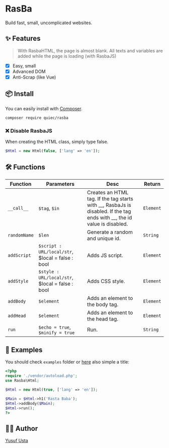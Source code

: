 # RasBa
Build fast, small, uncomplicated websites.

## ✨ Features 
> With RasbaHTML, the page is almost blank. All texts and variables are added while the page is loading (with RasbaJS)

- [X] Easy, small
- [X] Advanced DOM
- [X] Anti-Scrap (like Vue)

## 📦 Install
You can easily install with [Composer](https://getcomposer.org/).
```sh
composer require quiec/rasba
```

### ❌  Disable RasbaJS
When creating the HTML class, simply type false.
```php
$Html = new Html(false, ['lang' => 'en']);
```

## 🛠 Functions
|Function|Parameters|Desc|Return
|--|--|--|--|
|`__call__`|`$tag`, `$in`|Creates an HTML tag. If the tag starts with __, RasbaJs is disabled. If the tag ends with __, the id value is disabled.|`Element`|
|`randomName`|`$len`|Generate a random and unique id.|`String`|
|`addScript`|`$script : URL/local/str`, $local = false : bool|Adds JS script.|`Element`|
|`addStyle`|`$style : URL/local/str`, $local = false : bool|Adds CSS style.|`Element`|
|`addBody`|`$element`|Adds an element to the body tag.|`Element`|
|`addHead`|`$element`|Adds an element to the head tag.|`Element`|
|`run`|`$echo = true`, `$minify = true`|Run.|`String`|

## 🔎 Examples
You should check `examples` folder or [here](https://quiec.github.io/index.html) also simple a title:
```php
<?php
require './vendor/autoload.php';
use Rasba\Html;

$Html = new Html(true, ['lang' => 'en']);

$Main = $Html->h1('Rasta Baba');
$Html->addBody($Main);
$Html->run();
?>
```

## 👨‍💻 Author
[Yusuf Usta](https://github.com/quiec)
